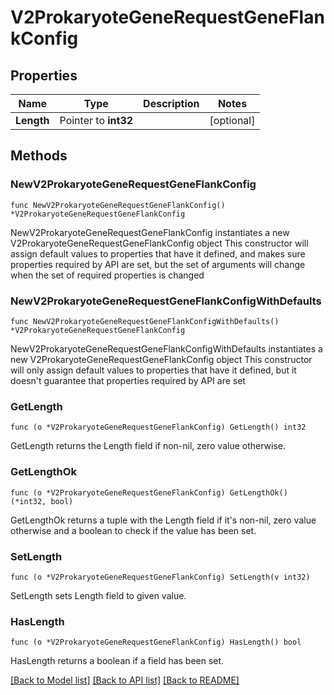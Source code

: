 # V2ProkaryoteGeneRequestGeneFlankConfig

## Properties

Name | Type | Description | Notes
------------ | ------------- | ------------- | -------------
**Length** | Pointer to **int32** |  | [optional] 

## Methods

### NewV2ProkaryoteGeneRequestGeneFlankConfig

`func NewV2ProkaryoteGeneRequestGeneFlankConfig() *V2ProkaryoteGeneRequestGeneFlankConfig`

NewV2ProkaryoteGeneRequestGeneFlankConfig instantiates a new V2ProkaryoteGeneRequestGeneFlankConfig object
This constructor will assign default values to properties that have it defined,
and makes sure properties required by API are set, but the set of arguments
will change when the set of required properties is changed

### NewV2ProkaryoteGeneRequestGeneFlankConfigWithDefaults

`func NewV2ProkaryoteGeneRequestGeneFlankConfigWithDefaults() *V2ProkaryoteGeneRequestGeneFlankConfig`

NewV2ProkaryoteGeneRequestGeneFlankConfigWithDefaults instantiates a new V2ProkaryoteGeneRequestGeneFlankConfig object
This constructor will only assign default values to properties that have it defined,
but it doesn't guarantee that properties required by API are set

### GetLength

`func (o *V2ProkaryoteGeneRequestGeneFlankConfig) GetLength() int32`

GetLength returns the Length field if non-nil, zero value otherwise.

### GetLengthOk

`func (o *V2ProkaryoteGeneRequestGeneFlankConfig) GetLengthOk() (*int32, bool)`

GetLengthOk returns a tuple with the Length field if it's non-nil, zero value otherwise
and a boolean to check if the value has been set.

### SetLength

`func (o *V2ProkaryoteGeneRequestGeneFlankConfig) SetLength(v int32)`

SetLength sets Length field to given value.

### HasLength

`func (o *V2ProkaryoteGeneRequestGeneFlankConfig) HasLength() bool`

HasLength returns a boolean if a field has been set.


[[Back to Model list]](../README.md#documentation-for-models) [[Back to API list]](../README.md#documentation-for-api-endpoints) [[Back to README]](../README.md)


